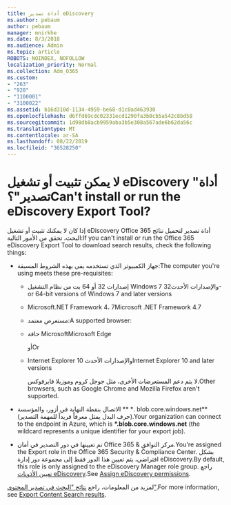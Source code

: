```yaml
---
title: أداة تصدير eDiscovery
ms.author: pebaum
author: pebaum
manager: mnirkhe
ms.date: 8/3/2018
ms.audience: Admin
ms.topic: article
ROBOTS: NOINDEX, NOFOLLOW
localization_priority: Normal
ms.collection: Adm_O365
ms.custom:
- "263"
- "928"
- "1100001"
- "3100022"
ms.assetid: b16d310d-1134-4959-be68-d1c0ad463930
ms.openlocfilehash: d6ffd69cdc02331ecd1290fa3b0cb5a542c8bd58
ms.sourcegitcommit: 1d98db8acb9959aba3b5e308a567ade6b62da56c
ms.translationtype: MT
ms.contentlocale: ar-SA
ms.lasthandoff: 08/22/2019
ms.locfileid: "36528250"
---
```

# <a name="cant-install-or-run-the-ediscovery-export-tool"></a><span data-ttu-id="cac23-102">لا يمكن تثبيت أو تشغيل eDiscovery "أداة تصدير"؟</span><span class="sxs-lookup"><span data-stu-id="cac23-102">Can't install or run the eDiscovery Export Tool?</span></span>

<span data-ttu-id="cac23-103">إذا كان لا يمكنك تثبيت أو تشغيل eDiscovery Office 365 أداة تصدير لتحميل نتائج البحث، تحقق من الأمور التالية:</span><span class="sxs-lookup"><span data-stu-id="cac23-103">If you can't install or run the Office 365 eDiscovery Export Tool to download search results, check the following things:</span></span>
  
- <span data-ttu-id="cac23-104">جهاز الكمبيوتر الذي تستخدمه يفي بهذه الشروط المسبقة:</span><span class="sxs-lookup"><span data-stu-id="cac23-104">The computer you're using meets these pre-requisites:</span></span>

  - <span data-ttu-id="cac23-105">إصدارات 32 أو 64 بت من نظام التشغيل Windows 7 والإصدارات الأحدث</span><span class="sxs-lookup"><span data-stu-id="cac23-105">32- or 64-bit versions of Windows 7 and later versions</span></span>

  - <span data-ttu-id="cac23-106">Microsoft.NET Framework 4، 7</span><span class="sxs-lookup"><span data-stu-id="cac23-106">Microsoft .NET Framework 4.7</span></span>

  - <span data-ttu-id="cac23-107">مستعرض معتمد:</span><span class="sxs-lookup"><span data-stu-id="cac23-107">A supported browser:</span></span>

  - <span data-ttu-id="cac23-108">حافة Microsoft</span><span class="sxs-lookup"><span data-stu-id="cac23-108">Microsoft Edge</span></span>

    <span data-ttu-id="cac23-109">أو</span><span class="sxs-lookup"><span data-stu-id="cac23-109">Or</span></span>

  - <span data-ttu-id="cac23-110">Internet Explorer 10 والإصدارات الأحدث</span><span class="sxs-lookup"><span data-stu-id="cac23-110">Internet Explorer 10 and later versions</span></span>

    <span data-ttu-id="cac23-111">لا يتم دعم المستعرضات الأخرى، مثل جوجل كروم وموزيلا فايرفوكس.</span><span class="sxs-lookup"><span data-stu-id="cac23-111">Other browsers, such as Google Chrome and Mozilla Firefox aren't supported.</span></span>

- <span data-ttu-id="cac23-112">الاتصال بنقطة النهاية في أزور، والمؤسسة \*\* \*. blob.core.windows.net\*\* (حرف البدل يمثل معرفاً فريداً للمهمة التصدير).</span><span class="sxs-lookup"><span data-stu-id="cac23-112">Your organization can connect to the endpoint in Azure, which is **\*.blob.core.windows.net** (the wildcard represents a unique identifier for your export job).</span></span>

- <span data-ttu-id="cac23-113">تم تعيينها في دور التصدير في أمان Office 365 &amp; مركز التوافق.</span><span class="sxs-lookup"><span data-stu-id="cac23-113">You're assigned the Export role in the Office 365 Security &amp; Compliance Center.</span></span> <span data-ttu-id="cac23-114">بشكل افتراضي، يتم تعيين هذا الدور فقط إلى مجموعة دور إدارة eDiscovery.</span><span class="sxs-lookup"><span data-stu-id="cac23-114">By default, this role is only assigned to the eDiscovery Manager role group.</span></span> <span data-ttu-id="cac23-115">راجع [تعيين الأذونات eDiscovery](https://support.office.com/article/assign-ediscovery-permissions-in-the-office-365-security-compliance-center-5b9a067b-9d2e-4aa5-bb33-99d8c0d0b5d7#moreinfo).</span><span class="sxs-lookup"><span data-stu-id="cac23-115">See [Assign eDiscovery permissions](https://support.office.com/article/assign-ediscovery-permissions-in-the-office-365-security-compliance-center-5b9a067b-9d2e-4aa5-bb33-99d8c0d0b5d7#moreinfo).</span></span>

<span data-ttu-id="cac23-116">لمزيد من المعلومات، راجع [نتائج "البحث في تصدير المحتوى"](https://support.office.com/article/Export-Content-Search-results-from-the-Office-365-Security-Compliance-Center-ed48d448-3714-4c42-85f5-10f75f6a4278).</span><span class="sxs-lookup"><span data-stu-id="cac23-116">For more information, see [Export Content Search results](https://support.office.com/article/Export-Content-Search-results-from-the-Office-365-Security-Compliance-Center-ed48d448-3714-4c42-85f5-10f75f6a4278).</span></span>
  
